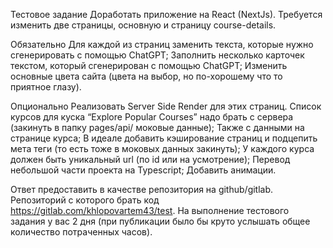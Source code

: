 Тестовое задание
Доработать приложение на React (NextJs).
Требуется изменить две страницы, основную и страницу course-details.

Обязательно
Для каждой из страниц заменить текста, которые нужно сгенерировать с помощью ChatGPT;
Заполнить несколько карточек текстом, который сгенерирован с помощью ChatGPT;
Изменить основные цвета сайта (цвета на выбор, но по-хорошему что то приятное глазу).

Опционально
Реализовать Server Side Render для этих страниц. Список курсов для куска “Explore Popular Courses” надо брать с сервера (закинуть в папку pages/api/ моковые данные);
Также с данными на странице курса;
В идеале добавить кэширование страниц и подцепить мета теги (то есть тоже в моковых данных закинуть);
У каждого курса должен быть уникальный url (по id или на усмотрение);
Перевод небольшой части проекта на Typescript;
Добавить анимации.


Ответ предоставить в качестве репозитория на github/gitlab.
Репозиторий с которого брать код https://gitlab.com/khlopovartem43/test.
На выполнение тестового задания у вас 2 дня (при публикации было бы круто услышать общее количество потраченных часов).
